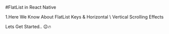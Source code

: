  #FlatList in React Native 

 1.Here We Know About FlatList Keys & Horizontal \ Vertical Scrolling Effects

 Lets Get Started.. 😉🔥
